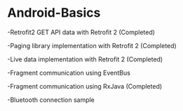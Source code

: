 # Android-Basics
-Retrofit2 GET API data with Retrofit 2 (Completed)

-Paging library implementation with Retrofit 2 (Completed)

-Live data implementation with Retrofit 2 (Completed)

-Fragment communication using EventBus 

-Fragment communication using RxJava (Completed)

-Bluetooth connection sample
